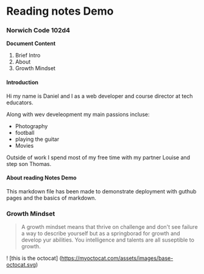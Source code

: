 # Reading notes Demo

### Norwich Code 102d4

**Document Content**

1. Brief Intro
2. About
3. Growth Mindset

#### Introduction
Hi my name is Daniel and I as a web developer and course director at tech educators.

Along with wev develeopment my main passions incluse:

- Photography 
- football
- playing the guitar
- Movies

Outside of work I spend most of my free time with my partner Louise and step son Thomas.

#### About reading Notes Demo
This markdown file has been made to demonstrate deployment with guthub pages and the basics of markdown.

### Growth Mindset
> A growth mindset means that thrive on challenge and don't see failure a way to describe yourself but as a springborad for growth and develop yur abilities. You intelligence and talents are all suseptible to growth.

! [this is the octocat] (https://myoctocat.com/assets/images/base-octocat.svg)
